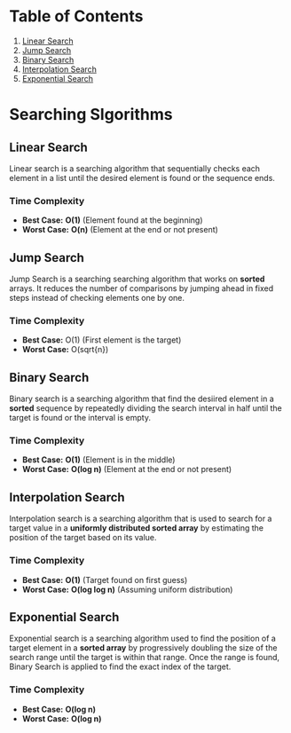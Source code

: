 # Table of Contents

1. [Linear Search](#linear-search)
2. [Jump Search](#jump-search)
3. [Binary Search](#binary-search)
4. [Interpolation Search](#interpolation-search)
5. [Exponential Search](#exponential-search)

# Searching Slgorithms

## Linear Search

Linear search is a searching algorithm that sequentially checks each element in a list until the desired element is found or the sequence ends.

### Time Complexity

-   **Best Case:** **O(1)** (Element found at the beginning)
-   **Worst Case:** **O(n)** (Element at the end or not present)

## Jump Search

Jump Search is a searching searching algorithm that works on **sorted** arrays. It reduces the number of comparisons by jumping ahead in fixed steps instead of checking elements one by one.

### Time Complexity

-   **Best Case:** O(1) (First element is the target)
-   **Worst Case:** O(sqrt{n})

## Binary Search

Binary search is a searching algorithm that find the desiired element in a **sorted** sequence by repeatedly dividing the search interval in half until the target is found or the interval is empty.

### Time Complexity

-   **Best Case:** **O(1)** (Element is in the middle)
-   **Worst Case:** **O(log n)** (Element at the end or not present)

## Interpolation Search

Interpolation search is a searching algorithm that is used to search for a target value in a **uniformly distributed sorted array** by estimating the position of the target based on its value.

### Time Complexity

-   **Best Case:** **O(1)** (Target found on first guess)
-   **Worst Case:** **O(log log n)** (Assuming uniform distribution)

## Exponential Search

Exponential search is a searching algorithm used to find the position of a target element in a **sorted array** by progressively doubling the size of the search range until the target is within that range. Once the range is found, Binary Search is applied to find the exact index of the target.

### Time Complexity

-   **Best Case:** **O(log n)**
-   **Worst Case:** **O(log n)**
